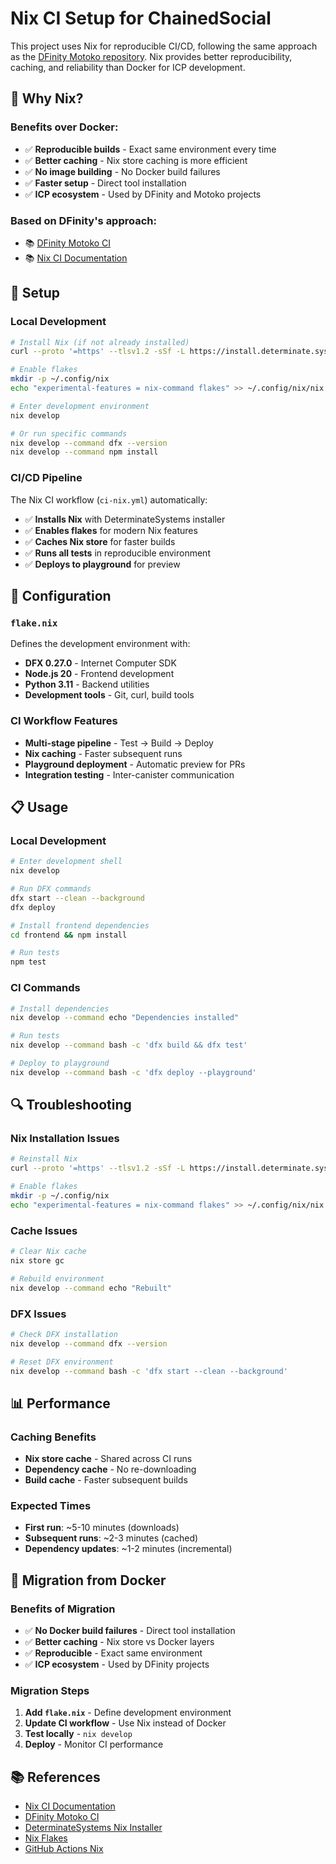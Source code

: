 # Nix CI Setup for ChainedSocial

This project uses Nix for reproducible CI/CD, following the same approach as the [DFinity Motoko repository](https://github.com/dfinity/motoko/pull/5067/). Nix provides better reproducibility, caching, and reliability than Docker for ICP development.

## 🐧 Why Nix?

### Benefits over Docker:
- ✅ **Reproducible builds** - Exact same environment every time
- ✅ **Better caching** - Nix store caching is more efficient
- ✅ **No image building** - No Docker build failures
- ✅ **Faster setup** - Direct tool installation
- ✅ **ICP ecosystem** - Used by DFinity and Motoko projects

### Based on DFinity's approach:
- 📚 [DFinity Motoko CI](https://github.com/dfinity/motoko/pull/5067/)
- 📚 [Nix CI Documentation](https://nix.dev/tutorials/continuous-integration-github-actions)

## 🚀 Setup

### Local Development
```bash
# Install Nix (if not already installed)
curl --proto '=https' --tlsv1.2 -sSf -L https://install.determinate.systems/nix | sh -s -- install

# Enable flakes
mkdir -p ~/.config/nix
echo "experimental-features = nix-command flakes" >> ~/.config/nix/nix.conf

# Enter development environment
nix develop

# Or run specific commands
nix develop --command dfx --version
nix develop --command npm install
```

### CI/CD Pipeline
The Nix CI workflow (`ci-nix.yml`) automatically:
- ✅ **Installs Nix** with DeterminateSystems installer
- ✅ **Enables flakes** for modern Nix features
- ✅ **Caches Nix store** for faster builds
- ✅ **Runs all tests** in reproducible environment
- ✅ **Deploys to playground** for preview

## 🔧 Configuration

### `flake.nix`
Defines the development environment with:
- **DFX 0.27.0** - Internet Computer SDK
- **Node.js 20** - Frontend development
- **Python 3.11** - Backend utilities
- **Development tools** - Git, curl, build tools

### CI Workflow Features
- **Multi-stage pipeline** - Test → Build → Deploy
- **Nix caching** - Faster subsequent runs
- **Playground deployment** - Automatic preview for PRs
- **Integration testing** - Inter-canister communication

## 📋 Usage

### Local Development
```bash
# Enter development shell
nix develop

# Run DFX commands
dfx start --clean --background
dfx deploy

# Install frontend dependencies
cd frontend && npm install

# Run tests
npm test
```

### CI Commands
```bash
# Install dependencies
nix develop --command echo "Dependencies installed"

# Run tests
nix develop --command bash -c 'dfx build && dfx test'

# Deploy to playground
nix develop --command bash -c 'dfx deploy --playground'
```

## 🔍 Troubleshooting

### Nix Installation Issues
```bash
# Reinstall Nix
curl --proto '=https' --tlsv1.2 -sSf -L https://install.determinate.systems/nix | sh -s -- install

# Enable flakes
mkdir -p ~/.config/nix
echo "experimental-features = nix-command flakes" >> ~/.config/nix/nix.conf
```

### Cache Issues
```bash
# Clear Nix cache
nix store gc

# Rebuild environment
nix develop --command echo "Rebuilt"
```

### DFX Issues
```bash
# Check DFX installation
nix develop --command dfx --version

# Reset DFX environment
nix develop --command bash -c 'dfx start --clean --background'
```

## 📊 Performance

### Caching Benefits
- **Nix store cache** - Shared across CI runs
- **Dependency cache** - No re-downloading
- **Build cache** - Faster subsequent builds

### Expected Times
- **First run**: ~5-10 minutes (downloads)
- **Subsequent runs**: ~2-3 minutes (cached)
- **Dependency updates**: ~1-2 minutes (incremental)

## 🔄 Migration from Docker

### Benefits of Migration
- ✅ **No Docker build failures** - Direct tool installation
- ✅ **Better caching** - Nix store vs Docker layers
- ✅ **Reproducible** - Exact same environment
- ✅ **ICP ecosystem** - Used by DFinity projects

### Migration Steps
1. **Add `flake.nix`** - Define development environment
2. **Update CI workflow** - Use Nix instead of Docker
3. **Test locally** - `nix develop`
4. **Deploy** - Monitor CI performance

## 📚 References

- [Nix CI Documentation](https://nix.dev/tutorials/continuous-integration-github-actions)
- [DFinity Motoko CI](https://github.com/dfinity/motoko/pull/5067/)
- [DeterminateSystems Nix Installer](https://github.com/DeterminateSystems/nix-installer)
- [Nix Flakes](https://nixos.wiki/wiki/Flakes)
- [GitHub Actions Nix](https://github.com/DeterminateSystems/nix-installer-action) 